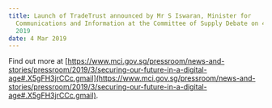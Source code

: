 ```yaml
---
title: Launch of TradeTrust announced by Mr S Iswaran, Minister for
  Communications and Information at the Committee of Supply Debate on 4 March
  2019
date: 4 Mar 2019
---
```


Find out more at [https://www.mci.gov.sg/pressroom/news-and-stories/pressroom/2019/3/securing-our-future-in-a-digital-age#.X5gFH3jrCCc.gmail](https://www.mci.gov.sg/pressroom/news-and-stories/pressroom/2019/3/securing-our-future-in-a-digital-age#.X5gFH3jrCCc.gmail).
